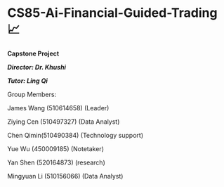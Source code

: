 # CS85-Ai-Financial-Guided-Trading 📈
**Capstone Project**

***Director: Dr. Khushi***

***Tutor: Ling Qi***


Group Members:

James Wang (510614658) (Leader)

Ziying Cen (510497327) (Data Analyst)

Chen Qimin(510490384) (Technology support)

Yue Wu (450009185) (Notetaker)

Yan Shen (520164873) (research)

Mingyuan Li (510156066) (Data Analyst)
